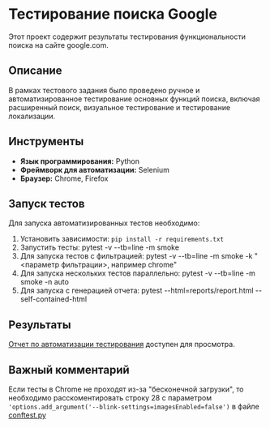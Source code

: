 # Тестирование поиска Google

Этот проект содержит результаты тестирования функциональности поиска на сайте google.com.

## Описание

В рамках тестового задания было проведено ручное и автоматизированное тестирование основных функций поиска, включая расширенный поиск, визуальное тестирование и тестирование локализации.

## Инструменты

*   **Язык программирования:** Python
*   **Фреймворк для автоматизации:** Selenium
*   **Браузер:** Chrome, Firefox

## Запуск тестов

Для запуска автоматизированных тестов необходимо:

1.  Установить зависимости: `pip install -r requirements.txt`
2.  Запустить тесты: pytest -v --tb=line -m smoke
3.  Для запуска тестов с фильтрацией: pytest -v --tb=line -m smoke -k "<параметр фильтрации>, например chrome"
4.  Для запуска нескольких тестов параллельно: pytest -v --tb=line -m smoke -n auto
5.  Для запуска с генерацией отчета: pytest --html=reports/report.html --self-contained-html
  
## Результаты

[Отчет по автоматизации тестирования](./reports/report.html) доступен для просмотра.

## Важный комментарий
Если тесты в Chrome не проходят из-за "бесконечной загрузки", то необходимо расскоментировать строку 28 с параметром
`'options.add_argument('--blink-settings=imagesEnabled=false')` в файле [conftest.py](./automated_testing/conftest.py)